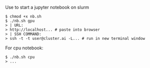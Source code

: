 Use to start a jupyter notebook on slurm

    $ chmod +x nb.sh
    $ ./nb.sh gpu
    > | URL:
    > http://localhost... # paste into browser
    > | SSH COMMAND:
    > ssh -t -t user@cluster.ai -L... # run in new terminal window

For cpu notebook:

    $ ./nb.sh cpu
    > ...
